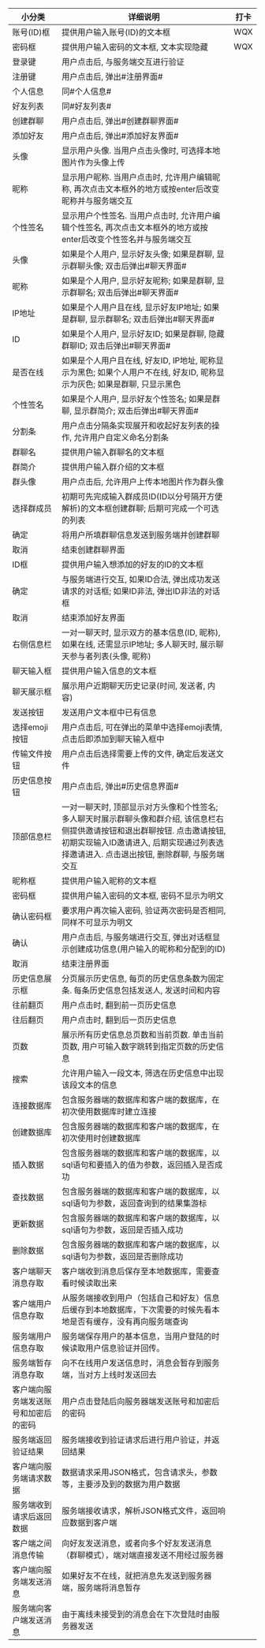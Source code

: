 | 小分类                               | 详细说明                                                     | 打卡 |
| ------------------------------------ | ------------------------------------------------------------ | ---- |
| 账号(ID)框                           | 提供用户输入账号(ID)的文本框                                 | WQX  |
| 密码框                               | 提供用户输入密码的文本框, 文本实现隐藏                       | WQX  |
| 登录键                               | 用户点击后, 与服务端交互进行验证                             |      |
| 注册键                               | 用户点击后, 弹出#注册界面#                                   |      |
| 个人信息                             | 同#个人信息#                                                 |      |
| 好友列表                             | 同#好友列表#                                                 |      |
| 创建群聊                             | 用户点击后, 弹出#创建群聊界面#                               |      |
| 添加好友                             | 用户点击后, 弹出#添加好友界面#                               |      |
| 头像                                 | 显示用户头像. 当用户点击头像时, 可选择本地图片作为头像上传   |      |
| 昵称                                 | 显示用户昵称. 当用户点击时, 允许用户编辑昵称, 再次点击文本框外的地方或按enter后改变昵称并与服务端交互 |      |
| 个性签名                             | 显示用户个性签名. 当用户点击时, 允许用户编辑个性签名, 再次点击文本框外的地方或按enter后改变个性签名并与服务端交互 |      |
| 头像                                 | 如果是个人用户, 显示好友头像; 如果是群聊, 显示群聊头像; 双击后弹出#聊天界面# |      |
| 昵称                                 | 如果是个人用户, 显示好友昵称; 如果是群聊, 显示群聊名; 双击后弹出#聊天界面# |      |
| IP地址                               | 如果是个人用户且在线, 显示好友IP地址; 如果是群聊, 显示群聊名; 双击后弹出#聊天界面# |      |
| ID                                   | 如果是个人用户, 显示好友ID; 如果是群聊, 隐藏群聊ID; 双击后弹出#聊天界面# |      |
| 是否在线                             | 如果是个人用户且在线, 好友ID, IP地址, 昵称显示为黑色; 如果个人用户不在线, 好友ID, 昵称显示为灰色; 如果是群聊, 只显示黑色 |      |
| 个性签名                             | 如果是个人用户, 显示好友个性签名; 如果是群聊, 显示群简介; 双击后弹出#聊天界面# |      |
| 分割条                               | 用户点击分隔条实现展开和收起好友列表的操作, 允许用户自定义命名分割条 |      |
| 群聊名                               | 提供用户输入群聊名的文本框                                   |      |
| 群简介                               | 提供用户输入群介绍的文本框                                   |      |
| 群头像                               | 用户点击后, 允许用户上传本地图片作为群头像                   |      |
| 选择群成员                           | 初期可先完成输入群成员ID(ID以分号隔开方便解析)的文本框创建群聊; 后期可完成一个可选的列表 |      |
| 确定                                 | 将用户所填群聊信息发送到服务端并创建群聊                     |      |
| 取消                                 | 结束创建群聊界面                                             |      |
| ID框                                 | 提供用户输入想添加的好友的ID的文本框                         |      |
| 确定                                 | 与服务端进行交互, 如果ID合法, 弹出成功发送请求的对话框; 如果ID非法, 弹出ID非法的对话框 |      |
| 取消                                 | 结束添加好友界面                                             |      |
| 右侧信息栏                           | 一对一聊天时, 显示双方的基本信息(ID, 昵称), 如果在线, 还需显示IP地址; 多人聊天时, 展示聊天参与者列表(头像, 昵称) |      |
| 聊天输入框                           | 提供用户输入信息的文本框                                     |      |
| 聊天展示框                           | 展示用户近期聊天历史记录(时间, 发送者, 内容)                 |      |
| 发送按钮                             | 发送用户文本框中已有信息                                     |      |
| 选择emoji按钮                        | 用户点击后, 可在弹出的菜单中选择emoji表情, 点击后即添加到聊天输入框中 |      |
| 传输文件按钮                         | 用户点击后选择需要上传的文件, 确定后发送文件                 |      |
| 历史信息按钮                         | 用户点击后, 弹出#历史信息界面#                               |      |
| 顶部信息栏                           | 一对一聊天时, 顶部显示对方头像和个性签名; 多人聊天时展示群聊头像和群介绍, 该信息栏右侧提供邀请按钮和退出群聊按钮. 点击邀请按钮, 初期实现输入ID邀请进入, 后期实现通过列表选择邀请进入. 点击退出按钮, 删除群聊, 与服务端交互 |      |
| 昵称框                               | 提供用户输入昵称的文本框                                     |      |
| 密码框                               | 提供用户输入密码的文本框, 密码不显示为明文                   |      |
| 确认密码框                           | 要求用户再次输入密码, 验证两次密码是否相同, 同样不可显示为明文 |      |
| 确认                                 | 用户点击后, 与服务端进行交互, 弹出对话框显示创建成功信息(用户输入的昵称和分配到的ID) |      |
| 取消                                 | 结束注册界面                                                 |      |
| 历史信息展示框                       | 分页展示历史信息, 每页的历史信息条数为固定条. 每条历史信息包括发送人, 发送时间和内容 |      |
| 往前翻页                             | 用户点击时, 翻到前一页历史信息                               |      |
| 往后翻页                             | 用户点击时, 翻到后一页历史信息                               |      |
| 页数                                 | 展示所有历史信息总页数和当前页数. 单击当前页数, 用户可输入数字跳转到指定页数的历史信息 |      |
| 搜索                                 | 允许用户输入一段文本, 筛选在历史信息中出现该段文本的信息     |      |
| 连接数据库                           | 包含服务器端的数据库和客户端的数据库，在初次使用数据库时建立连接 |      |
| 创建数据库                           | 包含服务器端的数据库和客户端的数据库，在初次使用时创建数据库 |      |
| 插入数据                             | 包含服务器端的数据库和客户端的数据库，以sql语句和要插入的值为参数，返回插入是否成功 |      |
| 查找数据                             | 包含服务器端的数据库和客户端的数据库，以sql语句为参数，返回查询到的结果集游标 |      |
| 更新数据                             | 包含服务器端的数据库和客户端的数据库，以sql语句为参数，返回是否插入成功 |      |
| 删除数据                             | 包含服务器端的数据库和客户端的数据库，以sql语句为参数，返回是否删除成功 |      |
| 客户端聊天消息存取                   | 客户端收到消息后保存至本地数据库，需要查看时候读取出来       |      |
| 客户端用户信息存取                   | 从服务端接收到用户（包括自己和好友）信息后缓存到本地数据库，下次需要的时候先看本地是否有缓存，没有再向服务端查询 |      |
| 服务端用户信息存取                   | 服务端保存用户的基本信息，当用户登陆的时候读取用户信息验证并回传。 |      |
| 服务端暂存消息存取                   | 向不在线用户发送信息时，消息会暂存到服务端，当对方上线时发送回去 |      |
| 客户端向服务端发送账号和加密后的密码 | 用户点击登陆后向服务器端发送账号和加密后的密码               |      |
| 服务端返回验证结果                   | 服务端接收到验证请求后进行用户验证，并返回结果               |      |
| 客户端向服务端请求数据               | 数据请求采用JSON格式，包含请求头，参数等，主要涉及到的数据为用户数据 |      |
| 服务端收到请求后返回数据             | 服务端接收请求，解析JSON格式文件，返回响应数据到客户端       |      |
| 客户端之间消息传输                   | 向好友发送消息，或者向多个好友发送消息（群聊模式），端对端直接发送不用经过服务器 |      |
| 客户端向服务端发送消息               | 如果好友不在线，就把消息先发送到服务器端，服务端将消息暂存   |      |
| 服务端向客户端发送消息               | 由于离线未接受到的消息会在下次登陆时由服务器发送             |      |